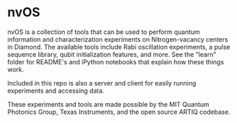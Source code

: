 # nvOS

nvOS is a collection of tools that can be used to perform quantum information and characterization experiments on Nitrogen-vacancy centers in Diamond. The available tools include Rabi oscillation experiments, a pulse sequence library, qubit initialization features, and more. See the "learn" folder for README's and iPython notebooks that explain how these things work.

Included in this repo is also a server and client for easily running experiments and accessing data.

These experiments and tools are made possible by the MIT Quantum Photonics Group, Texas Instruments, and the open source ARTIQ codebase.